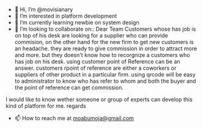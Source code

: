 - 👋 Hi, I’m @movisianary
- 👀 I’m interested in platform development
- 🌱 I’m currently learning newbie on system design  
- 💞️ I’m looking to collaborate on:: Dear Team
Customers whose has job is on top of his desk are looking for a supplier who can provide commision, on the other hand for the new firm to get new customers is an headache.  they are ready to give commission in order to attract more and more. but they doesn't know how to recorgnize a customers who has job on his desk. using customer point of Reference can be an answer. customers rpoint of reference are either a coworkers or suppliers of other product in a particular firm. using qrcode will be easy to administrator to know who has refer to whom and both the buyer and the point of reference can get commission.

I would like to know wether someone or group of experts can develop this kind of platform for me.
regards
- 📫 How to reach me at moabumoja@gmail.com

<!---
movisianary/movisianary is a ✨ special ✨ repository because its `README.md` (this file) appears on your GitHub profile.
You can click the Preview link to take a look at your changes.
--->
